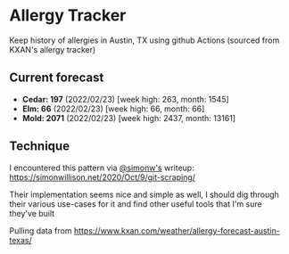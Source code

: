 # Allergy Tracker

Keep history of allergies in Austin, TX using github Actions (sourced from KXAN's allergy tracker)

## Current forecast
<!-- INJECT FORECAST -->
- **Cedar: 197** (2022/02/23)  [week high: 263, month: 1545]
- **Elm: 66** (2022/02/23)  [week high: 66, month: 66]
- **Mold: 2071** (2022/02/23)  [week high: 2437, month: 13161]
<!-- END INJECT FORECAST -->

## Technique

I encountered this pattern via [@simonw's](https://github.com/simonw) writeup: https://simonwillison.net/2020/Oct/9/git-scraping/

Their implementation seems nice and simple as well, I should dig through their various use-cases for it and find other useful tools that I'm sure they've built

Pulling data from https://www.kxan.com/weather/allergy-forecast-austin-texas/
